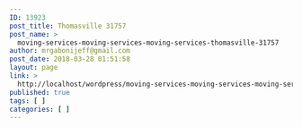 ```yaml
---
ID: 13923
post_title: Thomasville 31757
post_name: >
  moving-services-moving-services-moving-services-thomasville-31757
author: mrgabonijeff@gmail.com
post_date: 2018-03-28 01:51:58
layout: page
link: >
  http://localhost/wordpress/moving-services-moving-services-moving-services-thomasville-31757/
published: true
tags: [ ]
categories: [ ]
---
```

